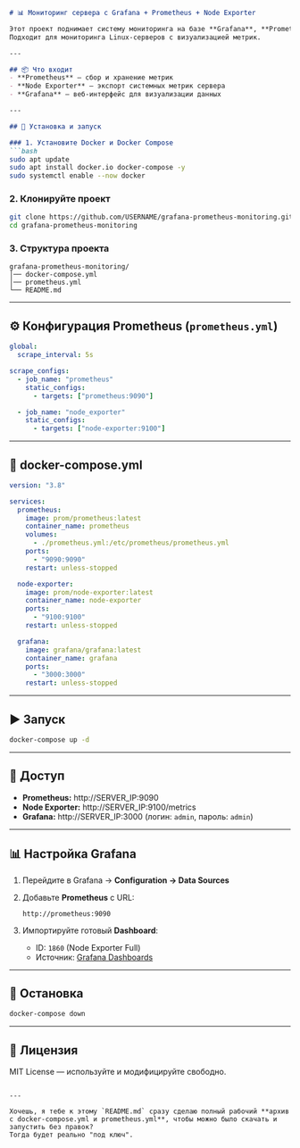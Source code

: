 ````markdown
# 📊 Мониторинг сервера с Grafana + Prometheus + Node Exporter

Этот проект поднимает систему мониторинга на базе **Grafana**, **Prometheus** и **Node Exporter** в Docker.  
Подходит для мониторинга Linux-серверов с визуализацией метрик.

---

## 📦 Что входит
- **Prometheus** — сбор и хранение метрик
- **Node Exporter** — экспорт системных метрик сервера
- **Grafana** — веб-интерфейс для визуализации данных

---

## 🚀 Установка и запуск

### 1. Установите Docker и Docker Compose
```bash
sudo apt update
sudo apt install docker.io docker-compose -y
sudo systemctl enable --now docker
````

### 2. Клонируйте проект

```bash
git clone https://github.com/USERNAME/grafana-prometheus-monitoring.git
cd grafana-prometheus-monitoring
```

### 3. Структура проекта

```
grafana-prometheus-monitoring/
│── docker-compose.yml
│── prometheus.yml
└── README.md
```

---

## ⚙️ Конфигурация Prometheus (`prometheus.yml`)

```yaml
global:
  scrape_interval: 5s

scrape_configs:
  - job_name: "prometheus"
    static_configs:
      - targets: ["prometheus:9090"]

  - job_name: "node_exporter"
    static_configs:
      - targets: ["node-exporter:9100"]
```

---

## 📜 docker-compose.yml

```yaml
version: "3.8"

services:
  prometheus:
    image: prom/prometheus:latest
    container_name: prometheus
    volumes:
      - ./prometheus.yml:/etc/prometheus/prometheus.yml
    ports:
      - "9090:9090"
    restart: unless-stopped

  node-exporter:
    image: prom/node-exporter:latest
    container_name: node-exporter
    ports:
      - "9100:9100"
    restart: unless-stopped

  grafana:
    image: grafana/grafana:latest
    container_name: grafana
    ports:
      - "3000:3000"
    restart: unless-stopped
```

---

## ▶️ Запуск

```bash
docker-compose up -d
```

---

## 🔗 Доступ

* **Prometheus:** http\://SERVER\_IP:9090
* **Node Exporter:** http\://SERVER\_IP:9100/metrics
* **Grafana:** http\://SERVER\_IP:3000 (логин: `admin`, пароль: `admin`)

---

## 📊 Настройка Grafana

1. Перейдите в Grafana → **Configuration → Data Sources**
2. Добавьте **Prometheus** с URL:

   ```
   http://prometheus:9090
   ```
3. Импортируйте готовый **Dashboard**:

   * ID: `1860` (Node Exporter Full)
   * Источник: [Grafana Dashboards](https://grafana.com/grafana/dashboards/1860)

---

## 🛑 Остановка

```bash
docker-compose down
```

---

## 📜 Лицензия

MIT License — используйте и модифицируйте свободно.

```

---

Хочешь, я тебе к этому `README.md` сразу сделаю полный рабочий **архив с docker-compose.yml и prometheus.yml**, чтобы можно было скачать и запустить без правок?  
Тогда будет реально "под ключ".
```
